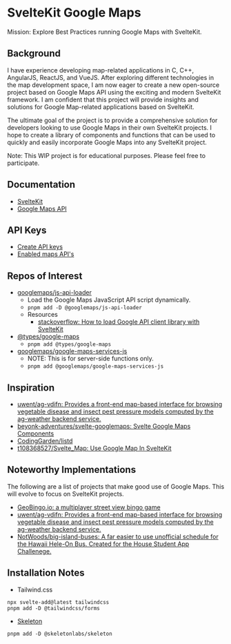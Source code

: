 # SvelteKit Google Maps

Mission: Explore Best Practices running Google Maps with SvelteKit.


## Background
I have experience developing map-related applications in C, C++, AngularJS, ReactJS, and VueJS. After exploring different technologies in the map development space, I am now eager to create a new open-source project based on Google Maps API using the exciting and modern SvelteKit framework. I am confident that this project will provide insights and solutions for Google Map-related applications based on SvelteKit.

The ultimate goal of the project is to provide a comprehensive solution for developers looking to use Google Maps in their own SvelteKit projects. I hope to create a library of components and functions that can be used to quickly and easily incorporate Google Maps into any SvelteKit project.

Note: This WIP project is for educational purposes. Please feel free to participate.


## Documentation
- [SvelteKit](https://svelte.dev/docs)
- [Google Maps API](https://developers.google.com/maps/documentation/javascript)


## API Keys
- [Create API keys](https://developers.google.com/maps/documentation/javascript/get-api-key)
- [Enabled maps API's](https://console.cloud.google.com/google/maps-apis)


## Repos of Interest
- [googlemaps/js-api-loader](https://github.com/googlemaps/js-api-loader)
  - Load the Google Maps JavaScript API script dynamically.
  - `pnpm add -D @googlemaps/js-api-loader`
  - Resources
    - [stackoverflow: How to load Google API client library with SvelteKit](https://stackoverflow.com/questions/70570231/how-to-load-google-api-client-library-with-sveltekit)
- [@types/google-maps](https://www.npmjs.com/package/@types/google-maps)
  - `pnpm add @types/google-maps`
- [googlemaps/google-maps-services-js](https://github.com/googlemaps/google-maps-services-js)
  - NOTE: This is for server-side functions only.
  - `pnpm add @googlemaps/google-maps-services-js`


## Inspiration
- [uwent/ag-vdifn: Provides a front-end map-based interface for browsing vegetable disease and insect pest pressure models computed by the ag-weather backend service.](https://github.com/uwent/ag-vdifn)
- [beyonk-adventures/svelte-googlemaps: Svelte Google Maps Components](https://github.com/beyonk-adventures/svelte-googlemaps)
- [CodingGarden/listd](https://github.com/CodingGarden/listd)
- [t108368527/Svelte\_Map: Use Google Map In SvelteKit](https://github.com/t108368527/Svelte_Map)


## Noteworthy Implementations
The following are a list of projects that make good use of Google Maps. This will evolve to focus on SvelteKit projects. 
- [GeoBingo.io: a multiplayer street view bingo game](https://github.com/s0er3n/GeoBingo.io)
- [uwent/ag-vdifn: Provides a front-end map-based interface for browsing vegetable disease and insect pest pressure models computed by the ag-weather backend service.](https://github.com/uwent/ag-vdifn)
- [NotWoods/big-island-buses: A far easier to use unofficial schedule for the Hawaii Hele-On Bus. Created for the House Student App Challenege.](https://github.com/NotWoods/big-island-buses)

## Installation Notes
- Tailwind.css
```
npx svelte-add@latest tailwindcss
pnpm add -D @tailwindcss/forms
```

- [Skeleton](https://www.skeleton.dev/)
```
pnpm add -D @skeletonlabs/skeleton
```